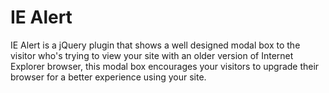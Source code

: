 <h1>IE Alert</h1>
IE Alert is a jQuery plugin that shows a well designed modal box to the visitor who's trying to view your site with an older version of Internet Explorer browser, this modal box encourages your visitors to upgrade their browser for a better experience using your site.